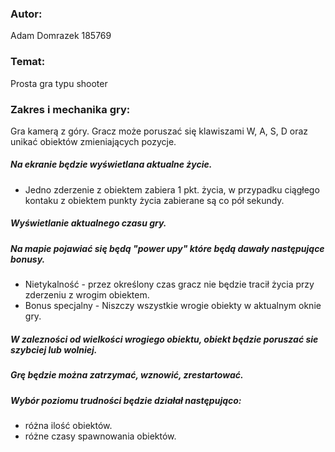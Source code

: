 ### Autor:
Adam Domrazek 185769 
### Temat: 
Prosta gra typu shooter
### Zakres i mechanika gry:
Gra kamerą z góry. Gracz może poruszać się klawiszami W, A, S, D oraz unikać obiektów zmieniających pozycje. 
##### Na ekranie będzie wyświetlana aktualne życie.
- Jedno zderzenie z obiektem zabiera 1 pkt. życia, w przypadku ciągłego kontaku z obiektem punkty życia zabierane są co pół sekundy.

##### Wyświetlanie aktualnego czasu gry.
##### Na mapie pojawiać się będą "power upy" które będą dawały następujące bonusy.
- Nietykalność - przez określony czas gracz nie będzie tracił życia przy zderzeniu z wrogim obiektem.
- Bonus specjalny - Niszczy wszystkie wrogie obiekty w aktualnym oknie gry.
##### W zalezności od wielkości wrogiego obiektu, obiekt będzie poruszać sie szybciej lub wolniej.
##### Grę będzie można zatrzymać, wznowić, zrestartować.
##### Wybór poziomu trudności będzie działał następująco:
- różna ilość obiektów.
- różne czasy spawnowania obiektów.











